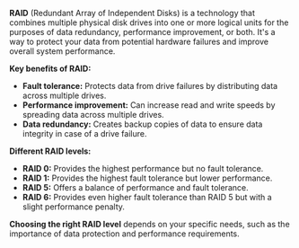 **RAID** (Redundant Array of Independent Disks) is a technology that combines multiple physical disk drives into one or more logical units for the purposes of data redundancy, performance improvement, or both. It's a way to protect your data from potential hardware failures and improve overall system performance.  

**Key benefits of RAID:**

- **Fault tolerance:** Protects data from drive failures by distributing data across multiple drives.  
- **Performance improvement:** Can increase read and write speeds by spreading data across multiple drives.  
- **Data redundancy:** Creates backup copies of data to ensure data integrity in case of a drive failure.  

**Different RAID levels:**

- **RAID 0:** Provides the highest performance but no fault tolerance.  
- **RAID 1:** Provides the highest fault tolerance but lower performance.
- **RAID 5:** Offers a balance of performance and fault tolerance.  
- **RAID 6:** Provides even higher fault tolerance than RAID 5 but with a slight performance penalty.

**Choosing the right RAID level** depends on your specific needs, such as the importance of data protection and performance requirements.